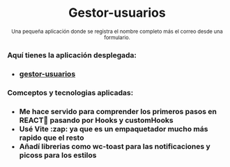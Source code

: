 <div align="center">
  <h1>Gestor-usuarios</h1>
  <sup>Una pequeña aplicación donde se registra el nombre completo más el correo desde una formulario.</sup>
</div>
<h3>Aquí tienes la aplicación desplegada:<h3>
<ul>
  <li><a target="_blank" href='https://resonant-baklava-1e018e.netlify.app/'>gestor-usuarios</a></li>
</ul>
<h3>Comceptos y tecnologias aplicadas:<h3>
<ul>
  <li>Me hace servido para comprender los primeros pasos en REACT🔵 pasando por Hooks y customHooks </li>
  <li>Usé Vite :zap: ya que es un empaquetador mucho más rapido que el resto</li>
  <li>Añadí librerias como <b>wc-toast</b> para las notificaciones y <b>picoss</b> para los estilos</li>
</ul>
